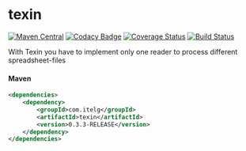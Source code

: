 texin
============

[![Maven Central](https://maven-badges.herokuapp.com/maven-central/com.itelg/texin/badge.svg)](https://maven-badges.herokuapp.com/maven-central/com.itelg/texin)
[![Codacy Badge](https://api.codacy.com/project/badge/grade/93051c8f98cf42139c36eded2c772ad0)](https://www.codacy.com/app/eggers-julian/texin)
[![Coverage Status](https://coveralls.io/repos/julian-eggers/texin/badge.svg?branch=master&service=github)](https://coveralls.io/github/julian-eggers/texin?branch=master)
[![Build Status](https://travis-ci.org/julian-eggers/texin.svg?branch=master)](https://travis-ci.org/julian-eggers/texin)

With Texin you have to implement only one reader to process different spreadsheet-files

#### Maven
```xml
<dependencies>
	<dependency>
		<groupId>com.itelg</groupId>
		<artifactId>texin</artifactId>
		<version>0.3.3-RELEASE</version>
	</dependency>
</dependencies>
